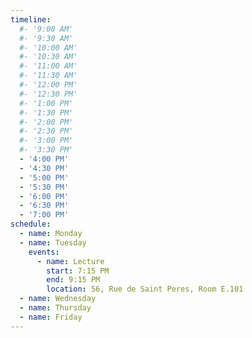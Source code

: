 ```yaml
---
timeline:
  #- '9:00 AM'
  #- '9:30 AM'
  #- '10:00 AM'
  #- '10:30 AM'
  #- '11:00 AM'
  #- '11:30 AM'
  #- '12:00 PM'
  #- '12:30 PM'
  #- '1:00 PM'
  #- '1:30 PM'
  #- '2:00 PM'
  #- '2:30 PM'
  #- '3:00 PM'
  #- '3:30 PM'
  - '4:00 PM'
  - '4:30 PM'
  - '5:00 PM'
  - '5:30 PM'
  - '6:00 PM'
  - '6:30 PM'
  - '7:00 PM'
schedule:
  - name: Monday
  - name: Tuesday
    events:
      - name: Lecture
        start: 7:15 PM
        end: 9:15 PM
        location: 56, Rue de Saint Peres, Room E.101
  - name: Wednesday
  - name: Thursday
  - name: Friday
---
```

